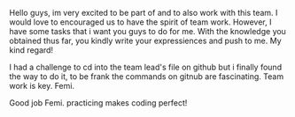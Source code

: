 Hello guys,
im very excited to be part of and to also work with this team.
I would love to encouraged us to have the spirit of team work.
However, I have some tasks that i want you guys to do for me.
With the knowledge you obtained thus far, you kindly write your expressiences and push to me.
My kind regard!

I had a challenge to cd into the team lead's file on github but i finally found the way
to do it, to be frank the commands on gitnub are fascinating. Team work is key. Femi. 

Good job Femi. 
practicing makes coding perfect!
